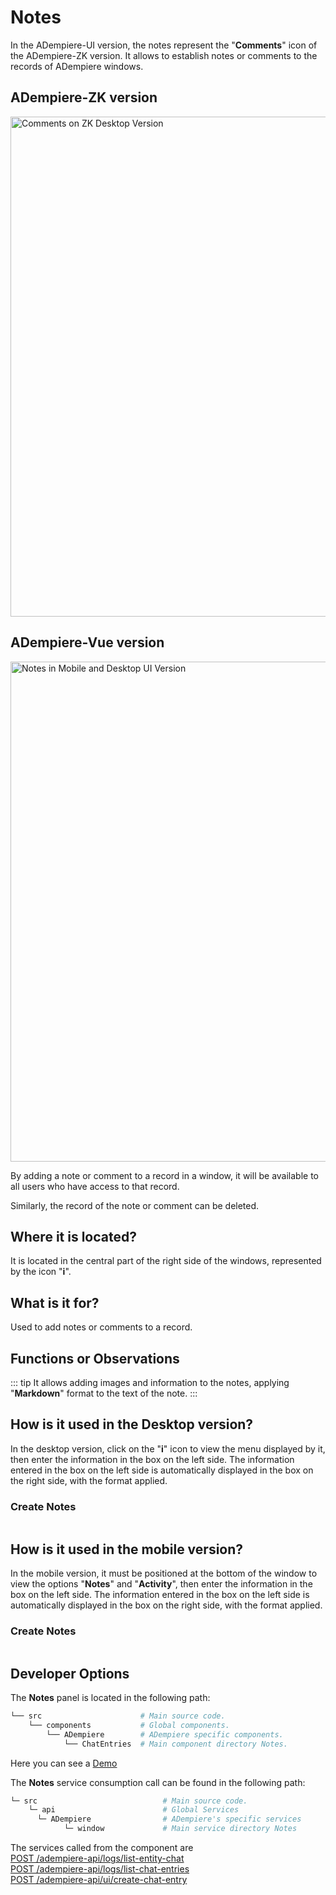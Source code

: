 # Notes

In the ADempiere-UI version, the notes represent the "**Comments**" icon of the ADempiere-ZK version. It allows to establish notes or comments to the records of ADempiere windows.

## ADempiere-ZK version

<img :src="$withBase('/images/components/notes/zk-desktop-version-notes.png')" alt="Comments on ZK Desktop Version" width="800px">

## ADempiere-Vue version

<img :src="$withBase('/images/components/notes/notes-desktop-mobile.png')" alt="Notes in Mobile and Desktop UI Version" width="800px">

By adding a note or comment to a record in a window, it will be available to all users who have access to that record.

Similarly, the record of the note or comment can be deleted.

## Where it is located?

It is located in the central part of the right side of the windows, represented by the icon "**i**".

## What is it for?

Used to add notes or comments to a record.

## Functions or Observations

::: tip
It allows adding images and information to the notes, applying "**Markdown**" format to the text of the note.
:::

## How is it used in the Desktop version?

In the desktop version, click on the "**i**" icon to view the menu displayed by it, then enter the information in the box on the left side. The information entered in the box on the left side is automatically displayed in the box on the right side, with the format applied.

### Create Notes

<img :src="$withBase('/images/components/notes/create-notes-in-desktop-version.gif')" />

## How is it used in the mobile version?

In the mobile version, it must be positioned at the bottom of the window to view the options "**Notes**" and "**Activity**", then enter the information in the box on the left side. The information entered in the box on the left side is automatically displayed in the box on the right side, with the format applied.

### Create Notes

<img :src="$withBase('/images/components/notes/create-notes-in-the-mobile-version.gif')" />

## Developer Options

The **Notes** panel is located in the following path:

```bash
└── src                      # Main source code.
    └── components           # Global components.
        └── ADempiere        # ADempiere specific components.
            └── ChatEntries  # Main component directory Notes.

```
Here you can see a [Demo](https://demo-ui.erpya.com/#/7aa4242a-93c0-42d8-92be-8250002d3e3c/d97027fd-4cd5-445e-8fd8-ef5d3f7959b4/window/53418?tabParent=0&action=fa50908e-40f1-11e9-91a1-0242ac140002)

The **Notes** service consumption call can be found in the following path:
```bash
└─ src                            # Main source code.
    └─ api                        # Global Services
      └─ ADempiere                # ADempiere's specific services
            └─ window             # Main service directory Notes

```


The services called from the component are  <br>
[POST /adempiere-api/logs/list-entity-chat](https://adempiere.github.io/proxy-adempiere-api/guide/es/default-modules/adempiere-api/user-log.html#post-adempiere-api-logs-list-entity-chats)<br>
[POST /adempiere-api/logs/list-chat-entries](https://adempiere.github.io/proxy-adempiere-api/guide/es/default-modules/adempiere-api/user-log.html#post-adempiere-api-logs-list-chat-entries)<br>
[POST /adempiere-api/ui/create-chat-entry](https://adempiere.github.io/proxy-adempiere-api/guide/es)
